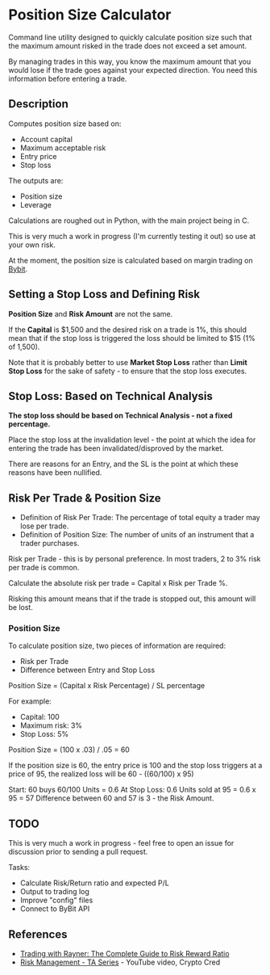 # Position Size Calculator
Command line utility designed to quickly calculate position size such that the maximum amount risked in the trade does not exceed a set amount.

By managing trades in this way, you know the maximum amount that you would lose if the trade goes against your expected direction. You need this information before entering a trade.

Description
-----------
Computes position size based on:

* Account capital
* Maximum acceptable risk
* Entry price
* Stop loss

The outputs are:
* Position size
* Leverage

Calculations are roughed out in Python, with the main project being in C.

This is very much a work in progress (I'm currently testing it out) so use at your own risk.

At the moment, the position size is calculated based on margin trading on [Bybit][3].

Setting a Stop Loss and Defining Risk
-------------------------------------
__Position Size__ and __Risk Amount__ are not the same.

If the __Capital__ is $1,500 and the desired risk on a trade is 1%, this should mean that if the stop loss is triggered the loss should be limited to $15 (1% of 1,500).

Note that it is probably better to use __Market Stop Loss__ rather than __Limit Stop Loss__ for the sake of safety - to ensure that the stop loss executes.

Stop Loss: Based on Technical Analysis
--------------------------------------
__The stop loss should be based on Technical Analysis - not a fixed percentage.__

Place the stop loss at the invalidation level - the point at which the idea for entering the trade has been invalidated/disproved by the market.

There are reasons for an Entry, and the SL is the point at which these reasons have been nullified.

Risk Per Trade & Position Size
------------------------------

* Definition of Risk Per Trade: The percentage of total equity a trader may lose per trade.
* Definition of Position Size: The number of units of an instrument that a trader purchases.

Risk per Trade - this is by personal preference. In most traders, 2 to 3% risk per trade is common.

Calculate the absolute risk per trade = Capital x Risk per Trade %.

Risking this amount means that if the trade is stopped out, this amount will be lost.

### Position Size
To calculate position size, two pieces of information are required:

* Risk per Trade
* Difference between Entry and Stop Loss

Position Size = (Capital x Risk Percentage) / SL percentage

For example:

* Capital: 100
* Maximum risk: 3%
* Stop Loss: 5%

Position Size = (100 x .03) / .05 = 60

If the position size is 60, the entry price is 100 and the stop loss triggers at a price of 95, the realized loss will be 60 - ((60/100) x 95)

Start: 60 buys 60/100 Units = 0.6
At Stop Loss: 0.6 Units sold at 95 = 0.6 x 95 = 57
Difference between 60 and 57 is 3 - the Risk Amount.
 
TODO
----
This is very much a work in progress - feel free to open an issue for discussion prior to sending a pull request.

Tasks:
* Calculate Risk/Return ratio and expected P/L
* Output to trading log
* Improve "config" files
* Connect to ByBit API

References
----------
* [Trading with Rayner: The Complete Guide to Risk Reward Ratio][1]
* [Risk Management - TA Series][2] - YouTube video, Crypto Cred

[1]: https://www.tradingwithrayner.com/risk-reward-ratio/
[2]: https://www.youtube.com/watch?v=ofwtsc20hOY
[3]: https://www.bybit.com/
